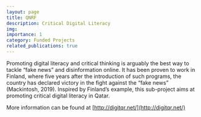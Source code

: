 ```yaml
---
layout: page
title: QNRF
description: Critical Digital Literacy
img:
importance: 1
category: Funded Projects
related_publications: true
---
```


Promoting digital literacy and critical thinking is arguably the best way to tackle “fake news” and disinformation online. It has been proven to work in Finland, where five years after the introduction of such programs, the country has declared victory in the fight against the “fake news” (Mackintosh, 2019). Inspired by Finland’s example, this sub-project aims at promoting critical digital literacy in Qatar.

More information can be found at [http://digitqr.net/](http://digitqr.net/)
